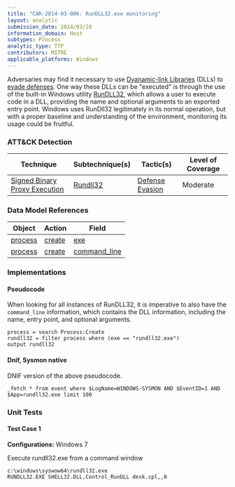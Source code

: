 ```yaml
---
title: "CAR-2014-03-006: RunDLL32.exe monitoring"
layout: analytic
submission_date: 2014/03/28
information_domain: Host
subtypes: Process
analytic_type: TTP
contributors: MITRE
applicable_platforms: Windows
---
```


Adversaries may find it necessary to use [Dyanamic-link Libraries](https://msdn.microsoft.com/en-us/library/windows/desktop/ms682589.aspx) (DLLs) to [evade defenses](https://attack.mitre.org/tactics/TA0005). One way these DLLs can be "executed" is through the use of the built-in Windows utility [RunDLL32](https://attack.mitre.org/techniques/T1218.011), which allows a user to execute code in a DLL, providing the name and optional arguments to an exported entry point. Windows uses RunDll32 legitimately in its normal operation, but with a proper baseline and understanding of the environment, monitoring its usage could be fruitful.


### ATT&CK Detection

|Technique|Subtechnique(s)|Tactic(s)|Level of Coverage|
|---|---|---|---|
|[Signed Binary Proxy Execution](https://attack.mitre.org/techniques/T1218/)|[Rundll32](https://attack.mitre.org/techniques/T1218/011/)|[Defense Evasion](https://attack.mitre.org/tactics/TA0005/)|Moderate|

### Data Model References

|Object|Action|Field|
|---|---|---|
|[process](/data_model/process) | [create](/data_model/process#create) | [exe](/data_model/process#exe) |
|[process](/data_model/process) | [create](/data_model/process#create) | [command_line](/data_model/process#command_line) |


### Implementations

#### Pseudocode

When looking for all instances of RunDLL32, it is imperative to also have the `command_line` information, which contains the DLL information, including the name, entry point, and optional arguments.


```
process = search Process:Create
rundll32 = filter process where (exe == "rundll32.exe")
output rundll32
```


#### Dnif, Sysmon native

DNIF version of the above pseudocode.


```
_fetch * from event where $LogName=WINDOWS-SYSMON AND $EventID=1 AND $App=rundll32.exe limit 100
```



### Unit Tests

#### Test Case 1

**Configurations:** Windows 7

Execute rundll32.exe from a command window

```
c:\windows\syswow64\rundll32.exe
RUNDLL32.EXE SHELL32.DLL,Control_RunDLL desk.cpl,,0
```


